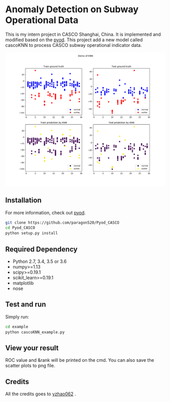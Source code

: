 # Anomaly Detection on Subway Operational Data 
This is my intern project in CASCO Shanghai, China. It is implemented and modified based on the [pyod]. 
This project add a new model called cascoKNN to process CASCO subway operational indicator data. 
 
![](/examples/KNN.png)

## Installation 
For more information, check out [pyod].
```sh
git clone https://github.com/paragon520/Pyod_CASCO 
cd Pyod_CASCO
python setup.py install

``` 
## Required Dependency
- Python 2.7, 3.4, 3.5 or 3.6
- numpy>=1.13
- scipy>=0.19.1
- scikit_learn>=0.19.1
- matplotlib                      
- nose   

## Test and run  

Simply run: 
```sh
cd example
python cascoKNN_example.py
```

## View your result 
ROC value and &rank will be printed on the cmd.
You can also save the scatter plots to png file.
 
## Credits
All the credits goes to  [yzhao062] .

 [pyod]: https://github.com/yzhao062/Pyod
[yzhao062]: https://github.com/yzhao062/Pyod
